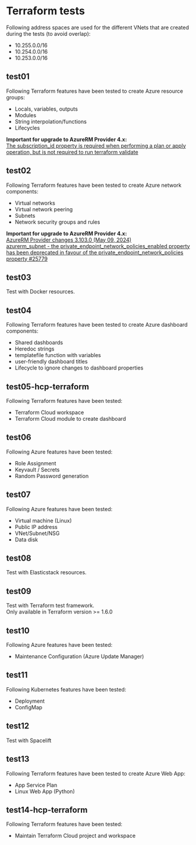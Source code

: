 # Terraform tests

Following address spaces are used for the different VNets that are created during the tests (to avoid overlap):

- 10.255.0.0/16
- 10.254.0.0/16
- 10.253.0.0/16

## test01

Following Terraform features have been tested to create Azure resource groups:

- Locals, variables, outputs
- Modules
- String interpolation/functions
- Lifecycles

**Important for upgrade to AzureRM Provider 4.x:**  
[The subscription_id property is required when performing a plan or apply operation, but is not required to run terraform validate](https://registry.terraform.io/providers/hashicorp/azurerm/latest/docs#subscription_id)

## test02

Following Terraform features have been tested to create Azure network components:

- Virtual networks
- Virtual network peering
- Subnets
- Network security groups and rules

**Important for upgrade to AzureRM Provider 4.x:**  
[AzureRM Provider changes 3.103.0 (May 09, 2024)](https://github.com/hashicorp/terraform-provider-azurerm/blob/main/CHANGELOG-v3.md#31030-may-09-2024)  
[azurerm_subnet - the private_endpoint_network_policies_enabled property has been deprecated in favour of the private_endpoint_network_policies property #25779](https://github.com/hashicorp/terraform-provider-azurerm/pull/25779)

## test03

Test with Docker resources.

## test04

Following Terraform features have been tested to create Azure dashboard components:

- Shared dashboards
- Heredoc strings
- templatefile function with variables
- user-friendly dashboard titles
- Lifecycle to ignore changes to dashboard properties

## test05-hcp-terraform

Following Terraform features have been tested:

- Terraform Cloud workspace
- Terraform Cloud module to create dashboard

## test06

Following Azure features have been tested:

- Role Assignment
- Keyvault / Secrets
- Random Password generation

## test07

Following Azure features have been tested:

- Virtual machine (Linux)
- Public IP address
- VNet/Subnet/NSG
- Data disk

## test08

Test with Elasticstack resources.

## test09

Test with Terraform test framework.  
Only available in Terraform version >= 1.6.0

## test10

Following Azure features have been tested:

- Maintenance Configuration (Azure Update Manager)

## test11

Following Kubernetes features have been tested:

- Deployment
- ConfigMap

## test12

Test with Spacelift

## test13

Following Terraform features have been tested to create Azure Web App:

- App Service Plan
- Linux Web App (Python)

## test14-hcp-terraform

Following Terraform features have been tested:

- Maintain Terraform Cloud project and workspace

